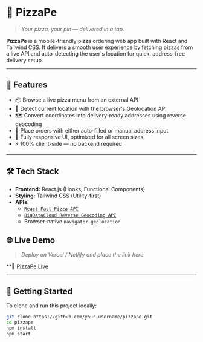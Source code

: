# 🍕 PizzaPe

> *Your pizza, your pin — delivered in a tap.*

**PizzaPe** is a mobile-friendly pizza ordering web app built with React and Tailwind CSS. It delivers a smooth user experience by fetching pizzas from a live API and auto-detecting the user's location for quick, address-free delivery setup.

---

## 🚀 Features

- 📦 Browse a live pizza menu from an external API
- 📍 Detect current location with the browser's Geolocation API
- 🗺️ Convert coordinates into delivery-ready addresses using reverse geocoding
- 🧾 Place orders with either auto-filled or manual address input
- 📱 Fully responsive UI, optimized for all screen sizes
- ⚡ 100% client-side — no backend required

---

## 🛠️ Tech Stack

- **Frontend:** React.js (Hooks, Functional Components)
- **Styling:** Tailwind CSS (Utility-first)
- **APIs:**
  - [`React Fast Pizza API`](https://react-fast-pizza-api.jonas.io/api)
  - [`BigDataCloud Reverse Geocoding API`](https://www.bigdatacloud.net)
  - Browser-native `navigator.geolocation`

## 🌐 Live Demo

> _Deploy on Vercel / Netlify and place the link here._

**🔗 [PizzaPe Live](https://pizzape.vercel.app/)

---

## 📁 Getting Started

To clone and run this project locally:

```bash
git clone https://github.com/your-username/pizzape.git
cd pizzape
npm install
npm start
